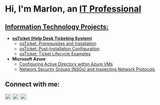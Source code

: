 <h1>Hi, I'm Marlon, an <a href="https://linkedin.com/in/marlon-bell357">IT Professional</h1>

<h2> Information Technology Projects:</h2>

- <b>osTicket (Help Desk Ticketing System)</b>
  - [osTicket: Prerequisites and Installation](https://github.com/mrbell82/osticket-prereqs)
  - [osTicket: Post-Installation Configuration](https://github.com/mrbell82/osTicket-Post-Installation-Configuration-)
  - [osTicket: Ticket Lifecycle Examples](https://github.com/mrbell82/osTicket-Ticket-Lifecycle-Creation-Through-Resolution-/blob/main/README.md)
- <b>Microsoft Azure</b>
  - [Configuring Active Directory within Azure VMs](https://github.com/mrbell82/configure-ad)
  - [Network Security Groups (NSGs) and Inspecting Network Protocols](https://github.com/mrbell82/azure-network-protocols)

<h2>Connect with me:</h2>

[<img align="left" alt="Josh | Twitter" width="22px" src="https://cdn.jsdelivr.net/npm/simple-icons@v3/icons/twitter.svg" />][twitter]
[<img align="left" alt="Josh | LinkedIn" width="22px" src="https://cdn.jsdelivr.net/npm/simple-icons@v3/icons/linkedin.svg" />][linkedin]
[<img align="left" alt="Josh | Instagram" width="22px" src="https://cdn.jsdelivr.net/npm/simple-icons@v3/icons/instagram.svg" />][instagram]

[twitter]: https://twitter.com/
[instagram]: https://www.instagram.com/
[linkedin]: https://linkedin.com/in/marlon-bell357/
